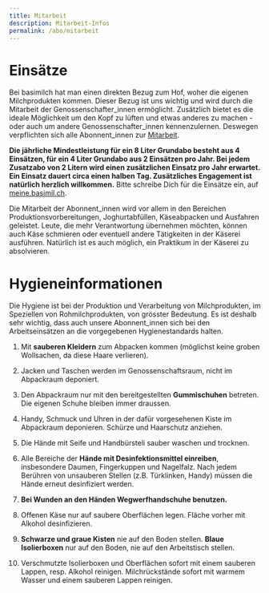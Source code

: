```yaml
---
title: Mitarbeit
description: Mitarbeit-Infos
permalink: /abo/mitarbeit
---
```


# Einsätze

Bei basimilch hat man einen direkten Bezug zum Hof, woher die eigenen Milchprodukten kommen.
Dieser Bezug ist uns wichtig und wird durch die Mitarbeit der Genossenschafter_innen
ermöglicht. Zusätzlich bietet es die ideale Möglichkeit um den Kopf zu lüften
und etwas anderes zu machen - oder auch um andere Genossenschafter_innen kennenzulernen.
Deswegen verpflichten sich alle Abonnent_innen zur [Mitarbeit](/genossenschaft/betriebsreglement/#mitarbeit).

**Die jährliche Mindestleistung für ein 8 Liter Grundabo besteht aus 4 Einsätzen, 
für ein 4 Liter Grundabo aus 2 Einsätzen pro Jahr. Bei jedem Zusatzabo von 2 Litern wird 
einen zusätzlichen Einsatz pro Jahr erwartet. Ein Einsatz dauert circa einen halben Tag. 
Zusätzliches Engagement ist natürlich herzlich willkommen.**
Bitte schreibe Dich für die Einsätze ein, auf [meine.basimil.ch](http://meine.basimil.ch).

Die Mitarbeit der Abonnent_innen wird vor allem in den Bereichen Produktionsvorbereitungen,
Joghurtabfüllen, Käseabpacken und Ausfahren geleistet. Leute, die mehr Verantwortung übernehmen
möchten, können auch Käse schmieren oder eventuell andere Tätigkeiten in der Käserei ausführen.
Natürlich ist es auch möglich, ein Praktikum in der Käserei zu absolvieren.

# Hygieneinformationen

Die Hygiene ist bei der Produktion und Verarbeitung von Milchprodukten,
im Speziellen von Rohmilchprodukten, von grösster Bedeutung. Es ist deshalb sehr
wichtig, dass auch unsere Abonnent_innen sich bei den Arbeitseinsätzen an die
vorgegebenen Hygienestandards halten.

1. Mit **sauberen Kleidern** zum Abpacken kommen (möglichst keine groben Wollsachen,
da diese Haare verlieren).

1. Jacken und Taschen werden im Genossenschaftsraum, nicht im Abpackraum deponiert.

1. Den Abpackraum nur mit den bereitgestellten **Gummischuhen** betreten. Die eigenen
Schuhe bleiben immer draussen.

1. Handy, Schmuck und Uhren in der dafür vorgesehenen Kiste im Abpackraum
deponieren. Schürze und Haarschutz anziehen.

1. Die Hände mit Seife und Handbürsteli sauber waschen und trocknen.

1. Alle Bereiche der **Hände mit Desinfektionsmittel einreiben**, insbesondere
Daumen, Fingerkuppen und Nagelfalz. Nach jedem Berühren von unsauberen Stellen
(z.B. Türklinken, Handy) müssen die Hände erneut desinfiziert werden.

1. **Bei Wunden an den Händen Wegwerfhandschuhe benutzen.**

1. Offenen Käse nur auf saubere Oberflächen legen. Fläche vorher mit Alkohol
desinfizieren.

1. **Schwarze und graue Kisten** nie auf den Boden stellen. **Blaue Isolierboxen**
nur auf den Boden, nie auf den Arbeitstisch stellen.

1. Verschmutzte Isolierboxen und Oberflächen sofort mit einem sauberen Lappen,
resp. Alkohol reinigen. Milchrückstände sofort mit warmem Wasser und einem
sauberen Lappen reinigen.

